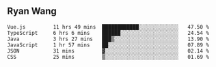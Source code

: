 ## Ryan Wang

<!--START_SECTION:waka-->

```text
Vue.js         11 hrs 49 mins  ████████████░░░░░░░░░░░░░   47.50 %
TypeScript     6 hrs 6 mins    ██████░░░░░░░░░░░░░░░░░░░   24.54 %
Java           3 hrs 27 mins   ███▒░░░░░░░░░░░░░░░░░░░░░   13.90 %
JavaScript     1 hr 57 mins    ██░░░░░░░░░░░░░░░░░░░░░░░   07.89 %
JSON           31 mins         ▓░░░░░░░░░░░░░░░░░░░░░░░░   02.14 %
CSS            25 mins         ▒░░░░░░░░░░░░░░░░░░░░░░░░   01.69 %
```

<!--END_SECTION:waka-->

